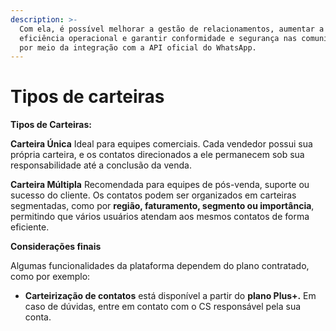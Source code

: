 ```yaml
---
description: >-
  Com ela, é possível melhorar a gestão de relacionamentos, aumentar a
  eficiência operacional e garantir conformidade e segurança nas comunicações
  por meio da integração com a API oficial do WhatsApp.
---
```


# Tipos de carteiras

**Tipos de Carteiras:**

**Carteira Única** Ideal para equipes comerciais. Cada vendedor possui sua própria carteira, e os contatos direcionados a ele permanecem sob sua responsabilidade até a conclusão da venda.

**Carteira Múltipla** Recomendada para equipes de pós-venda, suporte ou sucesso do cliente. Os contatos podem ser organizados em carteiras segmentadas, como por **região, faturamento, segmento ou importância**, permitindo que vários usuários atendam aos mesmos contatos de forma eficiente.

**Considerações finais**

Algumas funcionalidades da plataforma dependem do plano contratado, como por exemplo:

* **Carteirização de contatos** está disponível a partir do **plano Plus+.** Em caso de dúvidas, entre em contato com o CS responsável pela sua conta.
